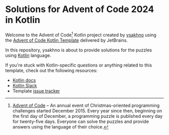 # Solutions for Advent of Code 2024 in Kotlin

Welcome to the Advent of Code[^aoc] Kotlin project created by [ysakhno][github] using the [Advent of Code Kotlin
Template][template] delivered by JetBrains.

In this repository, ysakhno is about to provide solutions for the puzzles using [Kotlin][kotlin] language.

If you're stuck with Kotlin-specific questions or anything related to this template, check out the following resources:

- [Kotlin docs][docs]
- [Kotlin Slack][slack]
- Template [issue tracker][issues]


[^aoc]:
    [Advent of Code][aoc] – An annual event of Christmas-oriented programming challenges started December 2015.  Every
    year since then, beginning on the first day of December, a programming puzzle is published every day for twenty-five
    days.  Everyone can solve the puzzles and provide answers using the language of their choice.

[aoc]: https://adventofcode.com
[docs]: https://kotlinlang.org/docs/home.html
[github]: https://github.com/ysakhno
[issues]: https://github.com/kotlin-hands-on/advent-of-code-kotlin-template/issues
[kotlin]: https://kotlinlang.org
[slack]: https://surveys.jetbrains.com/s3/kotlin-slack-sign-up
[template]: https://github.com/kotlin-hands-on/advent-of-code-kotlin-template
